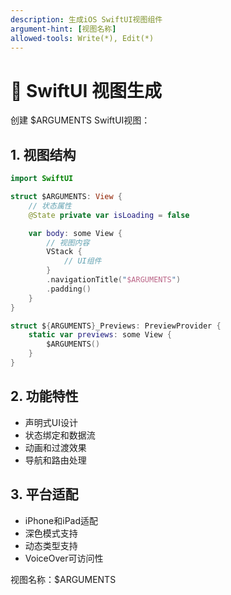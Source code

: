 ```yaml
---
description: 生成iOS SwiftUI视图组件
argument-hint: [视图名称]
allowed-tools: Write(*), Edit(*)
---
```


# 🍎 SwiftUI 视图生成

创建 $ARGUMENTS SwiftUI视图：

## 1. 视图结构
```swift
import SwiftUI

struct $ARGUMENTS: View {
    // 状态属性
    @State private var isLoading = false

    var body: some View {
        // 视图内容
        VStack {
            // UI组件
        }
        .navigationTitle("$ARGUMENTS")
        .padding()
    }
}

struct ${ARGUMENTS}_Previews: PreviewProvider {
    static var previews: some View {
        $ARGUMENTS()
    }
}
```

## 2. 功能特性
- 声明式UI设计
- 状态绑定和数据流
- 动画和过渡效果
- 导航和路由处理

## 3. 平台适配
- iPhone和iPad适配
- 深色模式支持
- 动态类型支持
- VoiceOver可访问性

视图名称：$ARGUMENTS